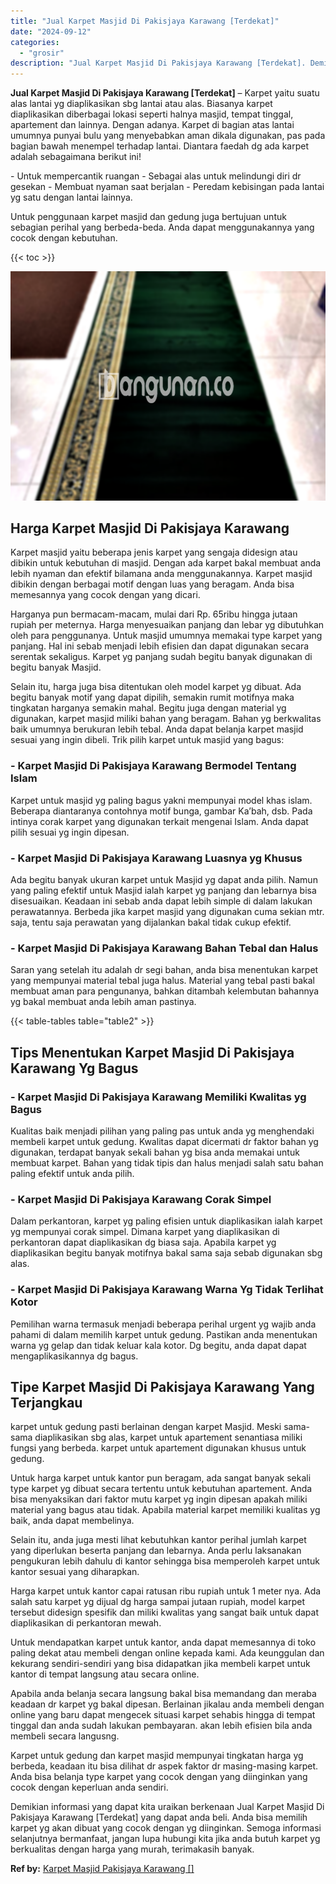 ```yaml
---
title: "Jual Karpet Masjid Di Pakisjaya Karawang [Terdekat]"
date: "2024-09-12"
categories: 
  - "grosir"
description: "Jual Karpet Masjid Di Pakisjaya Karawang [Terdekat]. Demikian informasi yang dapat kita uraikan berkenaan Jual Karpet Masjid Di Pakisjaya Karawang [Terdekat..."
---
```


**Jual Karpet Masjid Di Pakisjaya Karawang \[Terdekat\]** – Karpet yaitu suatu alas lantai yg diaplikasikan sbg lantai atau alas. Biasanya karpet diaplikasikan diberbagai lokasi seperti halnya masjid, tempat tinggal, apartement dan lainnya. Dengan adanya. Karpet di bagian atas lantai umumnya punyai bulu yang menyebabkan aman dikala digunakan, pas pada bagian bawah menempel terhadap lantai. Diantara faedah dg ada karpet adalah sebagaimana berikut ini!

\- Untuk mempercantik ruangan - Sebagai alas untuk melindungi diri dr gesekan - Membuat nyaman saat berjalan - Peredam kebisingan pada lantai yg satu dengan lantai lainnya.

Untuk penggunaan karpet masjid dan gedung juga bertujuan untuk sebagian perihal yang berbeda-beda. Anda dapat menggunakannya yang cocok dengan kebutuhan.

{{< toc >}}

![Jual Karpet Masjid Di Pakisjaya Karawang [Terdekat]](/images/grosir-karpet-murah-51.png)

## Harga Karpet Masjid Di Pakisjaya Karawang

Karpet masjid yaitu beberapa jenis karpet yang sengaja didesign atau dibikin untuk kebutuhan di masjid. Dengan ada karpet bakal membuat anda lebih nyaman dan efektif bilamana anda menggunakannya. Karpet masjid dibikin dengan berbagai motif dengan luas yang beragam. Anda bisa memesannya yang cocok dengan yang dicari.

Harganya pun bermacam-macam, mulai dari Rp. 65ribu hingga jutaan rupiah per meternya. Harga menyesuaikan panjang dan lebar yg dibutuhkan oleh para penggunanya. Untuk masjid umumnya memakai type karpet yang panjang. Hal ini sebab menjadi lebih efisien dan dapat digunakan secara serentak sekaligus. Karpet yg panjang sudah begitu banyak digunakan di begitu banyak Masjid.

Selain itu, harga juga bisa ditentukan oleh model karpet yg dibuat. Ada begitu banyak motif yang dapat dipilih, semakin rumit motifnya maka tingkatan harganya semakin mahal. Begitu juga dengan material yg digunakan, karpet masjid miliki bahan yang beragam. Bahan yg berkwalitas baik umumnya berukuran lebih tebal. Anda dapat belanja karpet masjid sesuai yang ingin dibeli. Trik pilih karpet untuk masjid yang bagus:

### \- Karpet Masjid Di Pakisjaya Karawang Bermodel Tentang Islam

Karpet untuk masjid yg paling bagus yakni mempunyai model khas islam. Beberapa diantaranya contohnya motif bunga, gambar Ka’bah, dsb. Pada intinya corak karpet yang digunakan terkait mengenai Islam. Anda dapat pilih sesuai yg ingin dipesan.

### \- Karpet Masjid Di Pakisjaya Karawang Luasnya yg Khusus

Ada begitu banyak ukuran karpet untuk Masjid yg dapat anda pilih. Namun yang paling efektif untuk Masjid ialah karpet yg panjang dan lebarnya bisa disesuaikan. Keadaan ini sebab anda dapat lebih simple di dalam lakukan perawatannya. Berbeda jika karpet masjid yang digunakan cuma sekian mtr. saja, tentu saja perawatan yang dijalankan bakal tidak cukup efektif.

### \- Karpet Masjid Di Pakisjaya Karawang Bahan Tebal dan Halus

Saran yang setelah itu adalah dr segi bahan, anda bisa menentukan karpet yang mempunyai material tebal juga halus. Material yang tebal pasti bakal membuat aman para pengunanya, bahkan ditambah kelembutan bahannya yg bakal membuat anda lebih aman pastinya.

{{< table-tables table="table2" >}}

## Tips Menentukan Karpet Masjid Di Pakisjaya Karawang Yg Bagus

### \- Karpet Masjid Di Pakisjaya Karawang Memiliki Kwalitas yg Bagus

Kualitas baik menjadi pilihan yang paling pas untuk anda yg menghendaki membeli karpet untuk gedung. Kwalitas dapat dicermati dr faktor bahan yg digunakan, terdapat banyak sekali bahan yg bisa anda memakai untuk membuat karpet. Bahan yang tidak tipis dan halus menjadi salah satu bahan paling efektif untuk anda pilih.

### \- Karpet Masjid Di Pakisjaya Karawang Corak Simpel

Dalam perkantoran, karpet yg paling efisien untuk diaplikasikan ialah karpet yg mempunyai corak simpel. Dimana karpet yang diaplikasikan di perkantoran dapat diaplikasikan dg biasa saja. Apabila karpet yg diaplikasikan begitu banyak motifnya bakal sama saja sebab digunakan sbg alas.

### \- Karpet Masjid Di Pakisjaya Karawang Warna Yg Tidak Terlihat Kotor

Pemilihan warna termasuk menjadi beberapa perihal urgent yg wajib anda pahami di dalam memilih karpet untuk gedung. Pastikan anda menentukan warna yg gelap dan tidak keluar kala kotor. Dg begitu, anda dapat dapat mengaplikasikannya dg bagus.

## Tipe Karpet Masjid Di Pakisjaya Karawang Yang Terjangkau

karpet untuk gedung pasti berlainan dengan karpet Masjid. Meski sama-sama diaplikasikan sbg alas, karpet untuk apartement senantiasa miliki fungsi yang berbeda. karpet untuk apartement digunakan khusus untuk gedung.

Untuk harga karpet untuk kantor pun beragam, ada sangat banyak sekali type karpet yg dibuat secara tertentu untuk kebutuhan apartement. Anda bisa menyaksikan dari faktor mutu karpet yg ingin dipesan apakah miliki material yang bagus atau tidak. Apabila material karpet memiliki kualitas yg baik, anda dapat membelinya.

Selain itu, anda juga mesti lihat kebutuhkan kantor perihal jumlah karpet yang diperlukan beserta panjang dan lebarnya. Anda perlu laksanakan pengukuran lebih dahulu di kantor sehingga bisa memperoleh karpet untuk kantor sesuai yang diharapkan.

Harga karpet untuk kantor capai ratusan ribu rupiah untuk 1 meter nya. Ada salah satu karpet yg dijual dg harga sampai jutaan rupiah, model karpet tersebut didesign spesifik dan miliki kwalitas yang sangat baik untuk dapat diaplikasikan di perkantoran mewah.

Untuk mendapatkan karpet untuk kantor, anda dapat memesannya di toko paling dekat atau membeli dengan online kepada kami. Ada keunggulan dan kekurang sendiri-sendiri yang bisa didapatkan jika membeli karpet untuk kantor di tempat langsung atau secara online.

Apabila anda belanja secara langsung bakal bisa memandang dan meraba keadaan dr karpet yg bakal dipesan. Berlainan jikalau anda membeli dengan online yang baru dapat mengecek situasi karpet sehabis hingga di tempat tinggal dan anda sudah lakukan pembayaran. akan lebih efisien bila anda membeli secara langusng.

Karpet untuk gedung dan karpet masjid mempunyai tingkatan harga yg berbeda, keadaan itu bisa dilihat dr aspek faktor dr masing-masing karpet. Anda bisa belanja type karpet yang cocok dengan yang diinginkan yang cocok dengan keperluan anda sendiri.

Demikian informasi yang dapat kita uraikan berkenaan Jual Karpet Masjid Di Pakisjaya Karawang \[Terdekat\] yang dapat anda beli. Anda bisa memilih karpet yg akan dibuat yang cocok dengan yg diinginkan. Semoga informasi selanjutnya bermanfaat, jangan lupa hubungi kita jika anda butuh karpet yg berkualitas dengan harga yang murah, terimakasih banyak.

**Ref by:**  [Karpet Masjid Pakisjaya Karawang []](https://id.wikipedia.org/wiki/Karpet)
